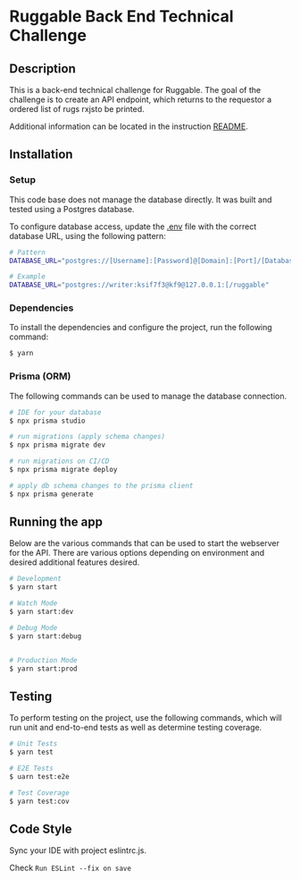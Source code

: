 # Ruggable Back End Technical Challenge

## Description

This is a back-end technical challenge for Ruggable. The goal of the challenge is to create an API endpoint, which returns to the requestor a ordered list of rugs rxjsto be printed.

Additional information can be located in the instruction [README](../README.md).

## Installation

### Setup

This code base does not manage the database directly. It was built and tested using a Postgres database.

To configure database access, update the [.env](./.env) file with the correct database URL, using the following pattern:

```bash
# Pattern
DATABASE_URL="postgres://[Username]:[Password]@[Domain]:[Port]/[Database]"

# Example
DATABASE_URL="postgres://writer:ksif7f3@kf9@127.0.0.1:[/ruggable"
```

### Dependencies

To install the dependencies and configure the project, run the following command:

```bash
$ yarn
```

### Prisma (ORM)

The following commands can be used to manage the database connection.

```bash
# IDE for your database
$ npx prisma studio 

# run migrations (apply schema changes)
$ npx prisma migrate dev

# run migrations on CI/CD
$ npx prisma migrate deploy

# apply db schema changes to the prisma client
$ npx prisma generate
```


## Running the app

Below are the various commands that can be used to start the webserver for the API. There are various options depending on environment and desired additional features desired.

```bash
# Development
$ yarn start

# Watch Mode
$ yarn start:dev

# Debug Mode
$ yarn start:debug


# Production Mode
$ yarn start:prod

```

## Testing

To perform testing on the project, use the following commands, which will run unit and end-to-end tests as well as determine testing coverage.

```bash
# Unit Tests
$ yarn test

# E2E Tests
$ uarn test:e2e

# Test Coverage
$ yarn test:cov
```

## Code Style

Sync your IDE with project eslintrc.js.

Check `Run ESLint --fix on save`


